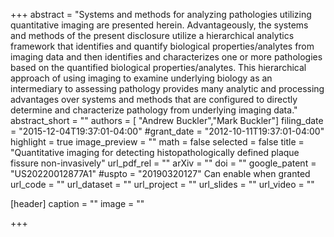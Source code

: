 +++
abstract = "Systems and methods for analyzing pathologies utilizing quantitative imaging are presented herein. Advantageously, the systems and methods of the present disclosure utilize a hierarchical analytics framework that identifies and quantify biological properties/analytes from imaging data and then identifies and characterizes one or more pathologies based on the quantified biological properties/analytes. This hierarchical approach of using imaging to examine underlying biology as an intermediary to assessing pathology provides many analytic and processing advantages over systems and methods that are configured to directly determine and characterize pathology from underlying imaging data."
abstract_short = ""
authors = [
	"Andrew Buckler","Mark Buckler"]
filing_date = "2015-12-04T19:37:01-04:00"
#grant_date  = "2012-10-11T19:37:01-04:00"
highlight = true
image_preview = ""
math = false
selected = false
title = "Quantitative imaging for detecting histopathologically defined plaque fissure non-invasively"
url_pdf_rel = ""
arXiv = ""
doi = ""
google_patent = "US20220012877A1"
#uspto = "20190320127" Can enable when granted
url_code = ""
url_dataset = ""
url_project = ""
url_slides = ""
url_video = ""

[header]
  caption = ""
  image = ""

+++

